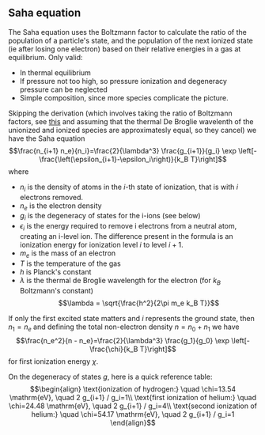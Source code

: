 ## Saha equation
The Saha equation uses the Boltzmann factor to calculate the ratio of the population of a particle's state, and the population of the next ionized state (ie after losing one electron) based on their relative energies in a gas at equilibrium. Only valid:
- In thermal equilibrium
- If pressure not too high, so pressure ionization and degeneracy pressure can be neglected
- Simple composition, since more species complicate the picture.

Skipping the derivation (which involves taking the ratio of Boltzmann factors, see [this](https://www.astro.princeton.edu/~gk/A403/ioniz.pdf) and assuming that the thermal De Broglie wavelenth of the unionized and ionized species are approximatesly equal, so they cancel) we have the Saha equation $$\frac{n_{i+1} n_e}{n_i}=\frac{2}{\lambda^3} \frac{g_{i+1}}{g_i} \exp \left[-\frac{\left(\epsilon_{i+1}-\epsilon_i\right)}{k_B T}\right]$$where 
- $n_{i}$ is the density of atoms in the _i_-th state of ionization, that is with _i_ electrons removed.
- $n_e$ is the electron density
- $g_i$ is the degeneracy of states for the i-ions (see below)
- $\epsilon_i$ is the energy required to remove i electrons from a neutral atom, creating an i-level ion. The difference present in the formula is an ionization energy for ionization level $i$ to level $i+1$.
- $m_e$ is the mass of an electron
- $T$ is the temperature of the gas
- $h$ is Planck's constant
- $\lambda$ is the thermal de Broglie wavelength for the electron (for $k_B$ Boltzmann's constant)
$$\lambda  = \sqrt{\frac{h^2}{2\pi m_e k_B T}}$$

If only the first excited state matters and $i$ represents the ground state, then $n_1 = n_e$ and defining the total non-electron density $n = n_0 + n_1$ we have $$\frac{n_e^2}{n - n_e}=\frac{2}{\lambda^3} \frac{g_1}{g_0} \exp \left[-\frac{\chi}{k_B T}\right]$$for first ionization energy $\chi$.

On the degeneracy of states $g$, here is a quick reference table:
$$\begin{align}
\text{ionization of hydrogen:} \quad \chi=13.54 \mathrm{eV}, \quad 2 g_{i+1} / g_i=1\\
\text{first ionization of helium:} \quad \chi=24.48 \mathrm{eV}, \quad 2 g_{i+1} / g_i=4\\
\text{second ionization of helium:} \quad \chi=54.17 \mathrm{eV}, \quad 2 g_{i+1} / g_i=1
\end{align}$$